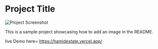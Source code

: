# Project Title

![Project Screenshot](assets/example-image.png.jpg "Project-screenshort")

This is a sample project showcasing how to add an image in the README.



live Demo here= https://hamidestate.vercel.app/